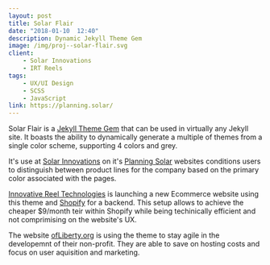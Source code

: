 ```yaml
---
layout: post
title: Solar Flair
date: "2018-01-10  12:40"
description: Dynamic Jekyll Theme Gem
image: /img/proj--solar-flair.svg
client: 
    - Solar Innovations
    - IRT Reels
tags: 
    - UX/UI Design
    - SCSS
    - JavaScript
link: https://planning.solar/
---
```


Solar Flair is a [Jekyll Theme Gem](https://jekyllrb.com/) that can be used in virtually any Jekyll site. It boasts the ability to dynamically generate a multiple of themes from a single color scheme, supporting 4 colors and grey.

It's use at [Solar Innovations](https://solarinnovations.com) on it's [Planning Solar](https://planning.solar) websites conditions users to distinguish between product lines for the company based on the primary color associated with the pages.

[Innovative Reel Technologies](https://innovativereeltechnologies.com) is launching a new Ecommerce website using this theme and [Shopify](https://www.shopify.com/) for a backend. This setup allows to achieve the cheaper $9/month teir within Shopify while being techinically efficient and not comprimising on the website's UX.

The website [ofLiberty.org](https://ofliberty.org) is using the theme to stay agile in the developemnt of their non-profit. They are able to save on hosting costs and focus on user aquisition and marketing.